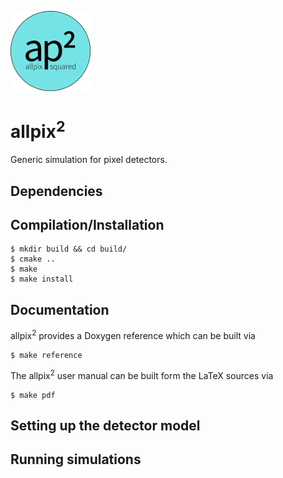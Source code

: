 ![](doc/logo_small.png)

# allpix<sup>2</sup>

Generic simulation for pixel detectors.

## Dependencies

## Compilation/Installation

```
$ mkdir build && cd build/
$ cmake ..
$ make
$ make install
```

## Documentation

allpix<sup>2</sup> provides a Doxygen reference which can be built via

```
$ make reference
```

The allpix<sup>2</sup> user manual can be built form the LaTeX sources via

```
$ make pdf
```

## Setting up the detector model

## Running simulations